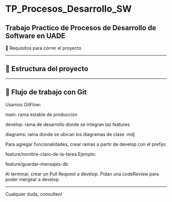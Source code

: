 # TP_Procesos_Desarrollo_SW
Trabajo Practico de Procesos de Desarrollo de Software en UADE
---
🚀 Requisitos para correr el proyecto

---
## 📁 Estructura del proyecto



---
## 🌱 Flujo de trabajo con Git
Usamos GitFlow:

main: rama estable de producción

develop: rama de desarrollo donde se integran las features

diagrams: rama donde se ubican los diagramas de clase .mdj

Para agregar funcionalidades, crear ramas a partir de develop con el prefijo:

feature/nombre-claro-de-la-tarea
Ejemplo:

feature/guardar-mensajes-db

Al terminar, crear un Pull Request a develop. Pidan una codeReview para poder mergear a develop

---
Cualquier duda, consulten!